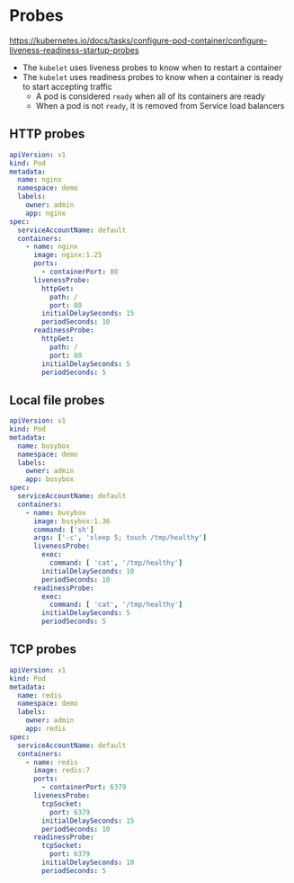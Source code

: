 # Probes

https://kubernetes.io/docs/tasks/configure-pod-container/configure-liveness-readiness-startup-probes

* The `kubelet` uses liveness probes to know when to restart a container
* The `kubelet` uses readiness probes to know when a container is ready to start accepting traffic
  * A pod is considered `ready` when all of its containers are ready
  * When a pod is not `ready`, it is removed from Service load balancers

## HTTP probes

```yaml
apiVersion: v1
kind: Pod
metadata:
  name: nginx
  namespace: demo
  labels:
    owner: admin
    app: nginx
spec:
  serviceAccountName: default
  containers:
    - name: nginx
      image: nginx:1.25
      ports:
        - containerPort: 80
      livenessProbe:
        httpGet:
          path: /
          port: 80
        initialDelaySeconds: 15
        periodSeconds: 10
      readinessProbe:
        httpGet:
          path: /
          port: 80
        initialDelaySeconds: 5
        periodSeconds: 5
```

## Local file probes

```yaml
apiVersion: v1
kind: Pod
metadata:
  name: busybox
  namespace: demo
  labels:
    owner: admin
    app: busybox
spec:
  serviceAccountName: default
  containers:
    - name: busybox
      image: busybox:1.36
      command: ['sh']
      args: ['-c', 'sleep 5; touch /tmp/healthy']
      livenessProbe:
        exec:
          command: [ 'cat', '/tmp/healthy']
        initialDelaySeconds: 10
        periodSeconds: 10
      readinessProbe:
        exec:
          command: [ 'cat', '/tmp/healthy']
        initialDelaySeconds: 5
        periodSeconds: 5
```

## TCP probes

```yaml
apiVersion: v1
kind: Pod
metadata:
  name: redis
  namespace: demo
  labels:
    owner: admin
    app: redis
spec:
  serviceAccountName: default
  containers:
    - name: redis
      image: redis:7
      ports:
        - containerPort: 6379
      livenessProbe:
        tcpSocket:
          port: 6379
        initialDelaySeconds: 15
        periodSeconds: 10
      readinessProbe:
        tcpSocket:
          port: 6379
        initialDelaySeconds: 10
        periodSeconds: 5
```
